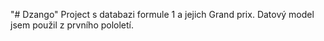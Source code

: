 "# Dzango" 
Project s databazi formule 1 a jejich Grand prix.
Datový model jsem použil z prvního pololetí.
